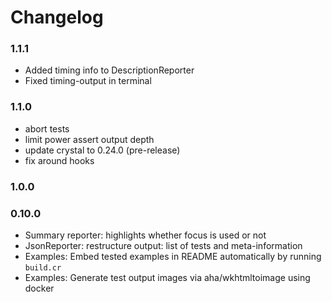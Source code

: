 # Changelog

### 1.1.1

- Added timing info to DescriptionReporter
- Fixed timing-output in terminal

### 1.1.0

- abort tests
- limit power assert output depth
- update crystal to 0.24.0 (pre-release)
- fix around hooks

### 1.0.0

### 0.10.0

- Summary reporter: highlights whether focus is used or not
- JsonReporter: restructure output: list of tests and meta-information
- Examples: Embed tested examples in README automatically by running `build.cr`
- Examples: Generate test output images via aha/wkhtmltoimage using docker
